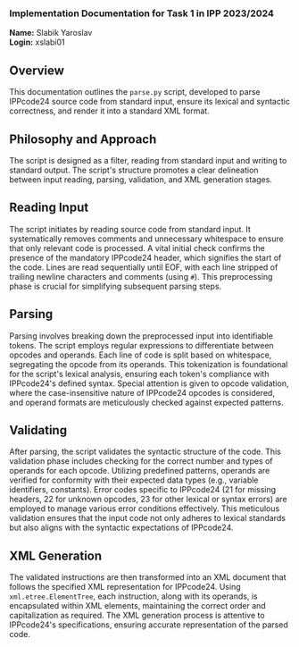 ### Implementation Documentation for Task 1 in IPP 2023/2024

**Name:** Slabik Yaroslav  
**Login:** xslabi01

## Overview

This documentation outlines the `parse.py` script, developed to parse IPPcode24 source code from standard input, ensure its lexical and syntactic correctness, and render it into a standard XML format.

## Philosophy and Approach

The script is designed as a filter, reading from standard input and writing to standard output. The script's structure promotes a clear delineation between input reading, parsing, validation, and XML generation stages.

## Reading Input

The script initiates by reading source code from standard input. It systematically removes comments and unnecessary whitespace to ensure that only relevant code is processed. A vital initial check confirms the presence of the mandatory IPPcode24 header, which signifies the start of the code. Lines are read sequentially until EOF, with each line stripped of trailing newline characters and comments (using `#`). This preprocessing phase is crucial for simplifying subsequent parsing steps.

## Parsing

Parsing involves breaking down the preprocessed input into identifiable tokens. The script employs regular expressions to differentiate between opcodes and operands. Each line of code is split based on whitespace, segregating the opcode from its operands. This tokenization is foundational for the script's lexical analysis, ensuring each token's compliance with IPPcode24's defined syntax. Special attention is given to opcode validation, where the case-insensitive nature of IPPcode24 opcodes is considered, and operand formats are meticulously checked against expected patterns.

## Validating

After parsing, the script validates the syntactic structure of the code. This validation phase includes checking for the correct number and types of operands for each opcode. Utilizing predefined patterns, operands are verified for conformity with their expected data types (e.g., variable identifiers, constants). Error codes specific to IPPcode24 (21 for missing headers, 22 for unknown opcodes, 23 for other lexical or syntax errors) are employed to manage various error conditions effectively. This meticulous validation ensures that the input code not only adheres to lexical standards but also aligns with the syntactic expectations of IPPcode24.

## XML Generation

The validated instructions are then transformed into an XML document that follows the specified XML representation for IPPcode24. Using `xml.etree.ElementTree`, each instruction, along with its operands, is encapsulated within XML elements, maintaining the correct order and capitalization as required. The XML generation process is attentive to IPPcode24's specifications, ensuring accurate representation of the parsed code.